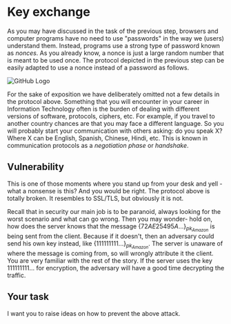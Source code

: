 # Key exchange

As you may have discussed in the task of the previous step, browsers and computer programs have no need to use "passwords" in the way we (users) understand them. Instead, programs use a strong type of password known as *nonces*. As you already know, a nonce is just a large random number that is meant to be used once. The protocol depicted in the previous step can be easily adapted to use a nonce instead of a password as follows.

![GitHub Logo](./images/msc-charts/nonce-exchange.jpg)

For the sake of exposition we have deliberately omitted not a few details in the protocol above. Something that you will encounter in your career in Information Technology often is the burden of dealing with different versions of software, protocols, ciphers, etc. For example, if you travel to another country chances are that you may face a different language. So you will probably start your communication with others asking: do you speak X? Where X can be English, Spanish, Chinese, Hindi, etc. This is known in communication protocols as a *negotiation phase* or *handshake*.

## Vulnerability

This is one of those moments where you stand up from your desk and yell - what a nonsense is this? And you would be right. The protocol above is totally broken. It resembles to SSL/TLS, but obviously it is not. 

Recall that in security our main job is to be paranoid, always looking for the worst scenario and what can go wrong. Then you may wonder-  hold on, how does the server knows that the message $\{72AE25495A...\}_{pk_{Amazon}}$ is being sent from the client. Because if it doesn't, then an adversary could send his own key instead, like $\{111111111...\}_{pk_{Amazon}}$. The server is unaware of where the message is coming from, so will wrongly attribute it the client. You are very familiar with the rest of the story. If the server uses the key $111111111...$ for encryption, the adversary will have a good time decrypting the traffic. 

## Your task

I want you to raise ideas on how to prevent the above attack. 

